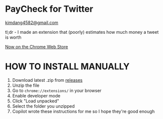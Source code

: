 # PayCheck for Twitter
kimdang4582@gmail.com

tl;dr - I made an extension that (poorly) estimates how much money a tweet is worth

[Now on the Chrome Web Store](https://chrome.google.com/webstore/detail/paycheck-for-twitter/ldgffedhocinnolmaaecnppdfmmofilp)

# HOW TO INSTALL MANUALLY

1. Download latest .zip from [releases](https://github.com/t3dotgg/paycheck-extension/releases)
2. Unzip the file
3. Go to `chrome://extensions/` in your browser
4. Enable developer mode
5. Click "Load unpacked"
6. Select the folder you unzipped
7. Copilot wrote these instructions for me so I hope they're good enough
